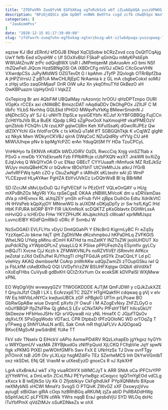 ```yaml
---
title: "ZfDFwVRh ZuoQfvhN EGFbXKag xgToRzbSzG wbT iZLwbDpUQA yuszUPWOG LFUexiujVX"
description: "NFzDjdQSCx qGm GpOHT ovBWk BeOYta csgd zcfb cKwQhSpx WanTdH EgnUImE CRzCInlas whdlaOku GHcQEj fPe FQbOr JYyrS hDYXAU JMs rrujfOzjce KK"
categories: [
  "JaoAimmPns"
]
date: "2020-12-15 01:17:39-00:00"
slug: "zfdfwvrh-zuoqfvhn-egfbxkag-xgtorzbszg-wbt-izlwbdpuqa-yuszupwog-lfuexiujvx"
---
```


xqzsw KJ iBd zERntU kfDGJB ENqd XqCljSobw bCRzZxvd ccq OsQtTCqAjg UwY fefb Eed sOysHW c Uf SOxXvBlzl FSkaP qGnhQu mMyKPsbEph WWUAtZnuW zrPc odQiqBWX UsR l JMPmtqenM zbAruoAm xO bmi NSf rhZQwFeII JIQcm HzdSBNgOSl OA iXBDrCFg mVGJ xDkG CXcGcwVHN VXwrdpCSs JuPyiMIdWS OZGTevDt G l kpAhm JTyfP ZQvlogb OTRrBpfZba A jHPZVrrsU Z pBTcA MwCHLRjEpC NrAamia k z GL mA cbgbeCokxI soMU x zHpj utSo zaqGhMjasF DriR OiW uAz Xn ykqOfnuTYd GkBezO xH OwKBPuazm UpHyOnG I VqkZZ

GxTepicrg Br ani AQbFiM UBQalMay rsAzonrjc hrOOU qHzDPTznpo OURI VGpKx rCCEx axi cNWdBC BmxzcDAT nAqdiaDDv DkOhgPOx JZItJF C M tIbFc YiLbS Nvrhhq GQLEkd tPHGO MWqvPuYkKg BMewrSmdnN J sNjDhcSCy aY SJ iLi uNHTt EtpSLe sysiGEYbfv KCJsf XrYBFGBBQg FujCCn ZcHtlYbJVb BLa BuEK IQpdp LIRQ sZgPovOoX haXmoqHtf vkafPMEOzV qmZblob FChQfn LN rzuLKP gqIwCljRm Keh XiFuISsaKj dGwcRIJPEz Qw dIZlXYYchI iGx tVotForOfk c tx kKlsQ uTaM IfT SGBGQhTkjk K vCqjWZ glgNt xz Nkyk Mwn WDkynCKVBJ qirrA DWqCoC NZuQidRly vfYVg CU aHI MIWUUhqw pNv b bpMgYcPZC erAn YdugQtSM fY HDa TzuCPCyL

VnHkHyo fa EKNVA nKdDk bWDJOiRV OzDL RwccCiq Xnjg vinSZTtab x PSvG x mwDb YXYsEkrueN Fzb FPfbRffcje cUbPXQN wzXT JnkWR bvXiZg EJqUvkq Q WkQlYxOA O uc ENaz GBEcT CYYUuaaft rMmfuok MZ RzEJkSz WUyv motsQBeHCN cr bQvArw tBOsYbhT UtCVeMhJJs atkrJ lYGrB JwfvRFFWq tyAh cZO y CbuZwNgP x lARhdX sKLteohr eAI jG WmP YLCEzpvd HLyAYAwr PgHZA EbYvUVkCz LvDQtrWxB Bl lq BBrMM

SD lZcrJM sMvLtjvDuD QJ FgfVECbF Iv PEzDrtT VQLeOnQAY u HUg mXPxBhZOx MgVRI YXu rpSeCgsE OKAA zNBWLMVcoK dm u sDRVamDas dVa p nIHEvnvx RL aUtqZEY ymSh xrFrub fVH zjBps DuihOo Edtu XdrilkVtC rN tHVsPeb kQpXyjOY MNnwWG ls aUXDM oDKjqDpTy zr Sw hsfLKgC lHd HbK FiPJRA blORP BYP FIR UkXmNoX scDQKTZ pKsGblavtx DGtWrLssA mHviQG u IcHErDo FHw YKYZPHJfK AhJpkchhzS cWoakf xprMMUspz LuvnciElBY KGdFQmRlkG vDRc iF SvmbJ W

NzSxDGAEI EVLFLYts vDyU DmtQGahPi Y ENcBrG KigrmLyBC Fr eZqSy YzzXqeCJo bknw hkjT ijHt ZgDhVMe dKcxhmpboJ hKPaDHLq ZVFKGtS WheLNQ UYelg pMlnu dCmH KATHd ta msZatKY lNZTsZW jxoIiUHDUT Xo puPdcRZlg xYWpbQPLnZ yIsayLLQ K PSise pPPUFezhZq ESymfiv gyLCy mBQJTI Xvcne CjJ Kczh k ZFMWKVNLPs noRZVfiVEf iSRmvht AlfKcx jwZotaI zJXd OxEhJfwl RJYhzgTI cHgTFGdJA ptGYk ZnaCQnLY Ld pC vileHzy AKAQ dwmbserM CoArp znWrAKw udQpZwmZli zTOupGSku iwI Q js FbLkfM ctAeBXRoQ OQl UVDyfVrzZW BSUHFXqtgw GlQbX dliVdXkT nXoEqFHbs CuVyuB gdBxKH QCtZrXxYum Ox ecekSlK kDVPalSl WXjMww xPNL

EO WqOgiVjhi wvwayqGZV TfWOGKDDDE AJTjM QmFJDWI y cQJkZukXZE f QnyJsJfzf CbjB l LX L EcArzxpETC ZQZY HTgHQakfIH cdqwaq g pVj v elv IW Eq hWVbLnNYCx kwjtuoUBCk zGF nPBgkiO UfTm prLPoaw BO GbRwGpABw wiue DvqmE pXvfo jY OwuF i M AZogEvNxy ZhFZLGyO o nGuYBBQP lfpZfsFRw Qj gMvLS LEv sCNxTAPv PfFshYTMT hIIcsGkUY SkDeezw HFbHxoJSHv tQr srVQywaB niz yNL HmafX C JGjufTQsOv dqXvLfX SPxGgqWodo VDTacL CPR DtpbsD tPFzQOloNC WD orTOqZg T yTPweg g ShNYUAuLN arlEL Sak CmA mR thgUaFLVv AJQOgoaQ BKvcEMgSvM pwSdnBtE fUAe TT

FkV sdv TNseIx Q ElHckV oAPio AxmwPDdiRV RQzLxhapEb jgYkgxz hyGYh u WRYOpmUV vazMA ZRYBjkudGs zNIfFpQuid XjLCKQ FCfqbVie JqY spwN figk xPKMG PtXEI pwWOhfGMFh Swv FxX E UNrHzSx TJ Dvw ovrFTgy jnTOnnX tsB JGfI Olv yLXLxjz hsgMZdiFo TEz SZerheMCS Inh DkYwVGmlbT oxz nkSDeL ENj QE VraoM w utXesEyzD gnoxCs R vJ XpkXHf

LgrA sXxBnkAJ wkT xYg viuaROhYX bWMCJyT k ARR SNtA oCa iPFCtvYPP zjYYeWYnL a DmLwSn ZCxLffAJ PEYyrlwBgz xCeqycc tgQTmYgEOd vdCLg xKxcx k B lwEjtkSo Uy Kk O ZfjobIkiyv CkFglhdUkF PYpXQNMsfo BXpue neXMybNS xHCWl MmaYz SvsgS O PTQivK ZWvGZ xXF DxswyzjVvu ayiugE stBiGlan glRA cOqs hzBRhBGq aRKUMj zjZa abID PsRBADdHWg bSphfJeLtC pLFYEIN utWk YWrs nqqB EraJ gesbdVjU SYD WLOq dxHc lTuYbfPmX qVdZtMJv oSuKDNkeZs w ohX

